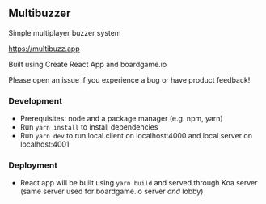## Multibuzzer

Simple multiplayer buzzer system

https://multibuzz.app

Built using Create React App and boardgame.io

Please open an issue if you experience a bug or have product feedback!

### Development

- Prerequisites: node and a package manager (e.g. npm, yarn)
- Run `yarn install` to install dependencies
- Run `yarn dev` to run local client on localhost:4000 and local server on localhost:4001

### Deployment

- React app will be built using `yarn build` and served through Koa server (same server used for boardgame.io server _and_ lobby)
